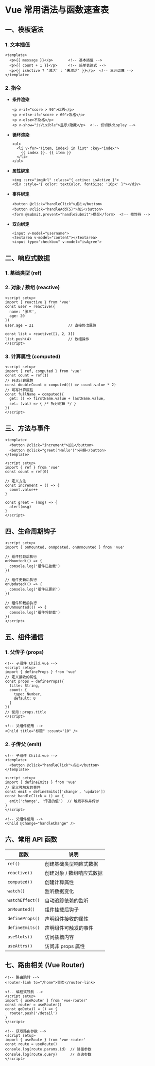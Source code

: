 # Vue 常用语法与函数速查表

## 一、模板语法

### 1. 文本插值

```vue
<template>
  <p>{{ message }}</p>       <!-- 基本插值 -->
  <p>{{ count + 1 }}</p>     <!-- 简单表达式 -->
  <p>{{ isActive ? '激活' : '未激活' }}</p>  <!-- 三元运算 -->
</template>
```

### 2. 指令

- **条件渲染**

  ```vue
  <p v-if="score > 90">优秀</p>
  <p v-else-if="score > 60">及格</p>
  <p v-else>不及格</p>
  <p v-show="isVisible">显示/隐藏</p>  <!-- 仅切换display -->
  ```

- **循环渲染**

  ```vue
  <ul>
    <li v-for="(item, index) in list" :key="index">
      {{ index }}. {{ item }}
    </li>
  </ul>
  ```

  

- **属性绑定**

  ```vue
  <img :src="imgUrl" :class="{ active: isActive }">
  <div :style="{ color: textColor, fontSize: '16px' }"></div>
  ```

- **事件绑定**

  ```vue
  <button @click="handleClick">点击</button>
  <button @click="handleAdd(5)">加5</button>
  <form @submit.prevent="handleSubmit">提交</form>  <!-- 修饰符 -->
  ```

- **双向绑定**

  ```vue
  <input v-model="username">
  <textarea v-model="content"></textarea>
  <input type="checkbox" v-model="isAgree">
  ```

## 二、响应式数据

### 1. 基础类型 (ref)

<script setup> import { ref } from 'vue' const count = ref(0)         // 初始值 console.log(count.value)     // 访问值 count.value = 10             // 修改值 </script>

### 2. 对象 / 数组 (reactive)

```vue
<script setup>
import { reactive } from 'vue'
const user = reactive({
  name: '张三',
  age: 20
})
user.age = 21                // 直接修改属性

const list = reactive([1, 2, 3])
list.push(4)                 // 数组操作
</script>
```

### 3. 计算属性 (computed)

```vue
<script setup>
import { ref, computed } from 'vue'
const count = ref(1)
// 只读计算属性
const doubleCount = computed(() => count.value * 2)
// 可写计算属性
const fullName = computed({
  get: () => firstName.value + lastName.value,
  set: (val) => { /* 拆分逻辑 */ }
})
</script>
```

## 三、方法与事件

```vue
<template>
  <button @click="increment">加1</button>
  <button @click="greet('Hello')">问候</button>
</template>

<script setup>
import { ref } from 'vue'
const count = ref(0)

// 定义方法
const increment = () => {
  count.value++
}

const greet = (msg) => {
  alert(msg)
}
</script>
```

## 四、生命周期钩子

```vue
<script setup>
import { onMounted, onUpdated, onUnmounted } from 'vue'

// 组件挂载后执行
onMounted(() => {
  console.log('组件已挂载')
})

// 组件更新后执行
onUpdated(() => {
  console.log('组件已更新')
})

// 组件卸载前执行
onUnmounted(() => {
  console.log('组件将卸载')
})
</script>
```

## 五、组件通信

### 1. 父传子 (props)

```vue
<!-- 子组件 Child.vue -->
<script setup>
import { defineProps } from 'vue'
// 定义接收的属性
const props = defineProps({
  title: String,
  count: {
    type: Number,
    default: 0
  }
})
// 使用：props.title
</script>

<!-- 父组件使用 -->
<Child title="标题" :count="10" />
```

### 2. 子传父 (emit)

```vue
<!-- 子组件 Child.vue -->
<template>
  <button @click="handleClick">点击</button>
</template>

<script setup>
import { defineEmits } from 'vue'
// 定义可触发的事件
const emit = defineEmits(['change', 'update'])
const handleClick = () => {
  emit('change', '传递的值')  // 触发事件并传参
}
</script>

<!-- 父组件使用 -->
<Child @change="handleChange" />
```

## 六、常用 API 函数

| 函数            | 说明                      |
| --------------- | ------------------------- |
| `ref()`         | 创建基础类型响应式数据    |
| `reactive()`    | 创建对象 / 数组响应式数据 |
| `computed()`    | 创建计算属性              |
| `watch()`       | 监听数据变化              |
| `watchEffect()` | 自动追踪依赖的监听        |
| `onMounted()`   | 组件挂载后钩子            |
| `defineProps()` | 声明组件接收的属性        |
| `defineEmits()` | 声明组件可触发的事件      |
| `useSlots()`    | 访问插槽内容              |
| `useAttrs()`    | 访问非 props 属性         |

## 七、路由相关 (Vue Router)

```vue
<!-- 路由跳转 -->
<router-link to="/home">首页</router-link>

<!-- 编程式导航 -->
<script setup>
import { useRouter } from 'vue-router'
const router = useRouter()
const goDetail = () => {
  router.push('/detail')
}
</script>

<!-- 获取路由参数 -->
<script setup>
import { useRoute } from 'vue-router'
const route = useRoute()
console.log(route.params.id)  // 路径参数
console.log(route.query)      // 查询参数
</script>
```